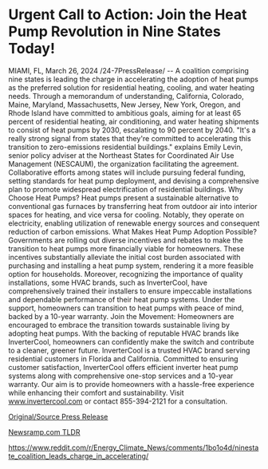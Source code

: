 # Urgent Call to Action: Join the Heat Pump Revolution in Nine States Today!

MIAMI, FL, March 26, 2024 /24-7PressRelease/ -- A coalition comprising nine states is leading the charge in accelerating the adoption of heat pumps as the preferred solution for residential heating, cooling, and water heating needs. Through a memorandum of understanding, California, Colorado, Maine, Maryland, Massachusetts, New Jersey, New York, Oregon, and Rhode Island have committed to ambitious goals, aiming for at least 65 percent of residential heating, air conditioning, and water heating shipments to consist of heat pumps by 2030, escalating to 90 percent by 2040.  "It's a really strong signal from states that they're committed to accelerating this transition to zero-emissions residential buildings." explains Emily Levin, senior policy adviser at the Northeast States for Coordinated Air Use Management (NESCAUM), the organization facilitating the agreement. Collaborative efforts among states will include pursuing federal funding, setting standards for heat pump deployment, and devising a comprehensive plan to promote widespread electrification of residential buildings.  Why Choose Heat Pumps? Heat pumps present a sustainable alternative to conventional gas furnaces by transferring heat from outdoor air into interior spaces for heating, and vice versa for cooling. Notably, they operate on electricity, enabling utilization of renewable energy sources and consequent reduction of carbon emissions.  What Makes Heat Pump Adoption Possible? Governments are rolling out diverse incentives and rebates to make the transition to heat pumps more financially viable for homeowners. These incentives substantially alleviate the initial cost burden associated with purchasing and installing a heat pump system, rendering it a more feasible option for households.  Moreover, recognizing the importance of quality installations, some HVAC brands, such as InverterCool, have comprehensively trained their installers to ensure impeccable installations and dependable performance of their heat pump systems. Under the support, homeowners can transition to heat pumps with peace of mind, backed by a 10-year warranty.  Join the Movement: Homeowners are encouraged to embrace the transition towards sustainable living by adopting heat pumps. With the backing of reputable HVAC brands like InverterCool, homeowners can confidently make the switch and contribute to a cleaner, greener future.  InverterCool is a trusted HVAC brand serving residential customers in Florida and California. Committed to ensuring customer satisfaction, InverterCool offers efficient inverter heat pump systems along with comprehensive one-stop services and a 10-year warranty. Our aim is to provide homeowners with a hassle-free experience while enhancing their comfort and sustainability. Visit www.invertercool.com or contact 855-394-2121 for a consultation. 

[Original/Source Press Release](https://www.24-7pressrelease.com/press-release/509521/urgent-call-to-action-join-the-heat-pump-revolution-in-nine-states-today)
                    

[Newsramp.com TLDR](None) 

https://www.reddit.com/r/Energy_Climate_News/comments/1bo1o4d/ninestate_coalition_leads_charge_in_accelerating/